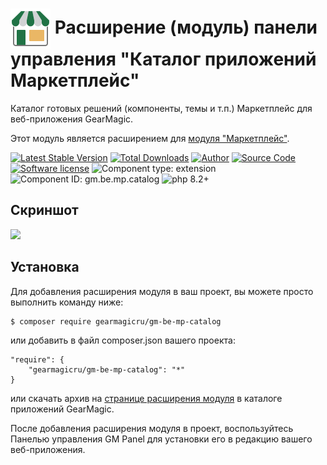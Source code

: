 # <img src="https://raw.githubusercontent.com/gearmagicru/gm-be-mp-catalog/refs/heads/master/assets/images/icon.svg" width="64px" height="64px" align="absmiddle"> Расширение (модуль) панели управления "Каталог приложений Маркетплейс"

Каталог готовых решений (компоненты, темы и т.п.) Маркетплейс для веб-приложения GearMagic.

Этот модуль является расширением для [модуля "Маркетплейс"](https://github.com/gearmagicru/gm-be-mp).

[![Latest Stable Version](https://img.shields.io/packagist/v/gearmagicru/gm-be-mp-catalog.svg)](https://packagist.org/packages/gearmagicru/gm-be-mp-catalog)
[![Total Downloads](https://img.shields.io/packagist/dt/gearmagicru/gm-be-mp-catalog.svg)](https://packagist.org/packages/gearmagicru/gm-be-mp-catalog)
[![Author](https://img.shields.io/badge/author-anton.tivonenko@gmail.com-blue.svg)](mailto:anton.tivonenko@gmail.com)
[![Source Code](https://img.shields.io/badge/source-gearmagicru/gm--be--mp--catalog-blue.svg)](https://github.com/gearmagicru/gm-be-mp-catalog)
[![Software license](https://img.shields.io/badge/license-MIT-brightgreen.svg)](https://github.com/gearmagicru/gm-be-mp-catalog/blob/master/LICENSE)
![Component type: extension](https://img.shields.io/badge/component%20type-extension-green.svg)
![Component ID: gm.be.mp.catalog](https://img.shields.io/badge/component%20id-gm.be.mp.catalog-green.svg)
![php 8.2+](https://img.shields.io/badge/php-min%208.2-red.svg)

## Скриншот
<img src="https://github.com/gearmagicru/gm-be-mp-catalog/blob/master/assets/help/grid.png?raw=true">

## Установка

Для добавления расширения модуля в ваш проект, вы можете просто выполнить команду ниже:

```
$ composer require gearmagicru/gm-be-mp-catalog
```

или добавить в файл composer.json вашего проекта:
```
"require": {
    "gearmagicru/gm-be-mp-catalog": "*"
}
```
или скачать архив на [странице расширения модуля](https://apps.gearmagic.ru/component/gm-be-mp-catalog) в каталоге приложений GearMagic.

После добавления расширения модуля в проект, воспользуйтесь Панелью управления GM Panel для установки его в редакцию вашего веб-приложения.
